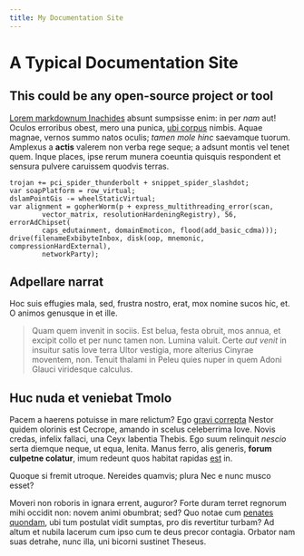 ```yaml
---
title: My Documentation Site
---
```


# A Typical Documentation Site

## This could be any open-source project or tool

[Lorem markdownum Inachides](http://tamen-aevo.com/flumina-sibi) absunt
sumpsisse enim: in per *nam* aut! Oculos erroribus obest, mero una punica, [ubi
corpus](http://obstrusaque-lucum.net/lacu.php) nimbis. Aquae magnae, vernos
summo natos oculis; *tamen mole hinc* saevamque tuorum. Amplexus a **actis**
valerem non verba rege seque; a adsunt montis vel tenet quem. Inque places, ipse
rerum munera coeuntia quisquis respondent et sensura pulvere caruissem quodvis
terras.

    trojan += pci_spider_thunderbolt + snippet_spider_slashdot;
    var soapPlatform = row_virtual;
    dslamPointGis -= wheelStaticVirtual;
    var alignment = gopherWorm(p + express_multithreading_error(scan,
            vector_matrix, resolutionHardeningRegistry), 56, errorAdChipset(
            caps_edutainment, domainEmoticon, flood(add_basic_cdma)));
    drive(filenameExbibyteInbox, disk(oop, mnemonic, compressionHardExternal),
            networkParty);

## Adpellare narrat

Hoc suis effugies mala, sed, frustra nostro, erat, mox nomine sucos hic, et. O
animos genusque in et ille.

> Quam quem invenit in sociis. Est belua, festa obruit, mos annua, et excipit
> collo et per nunc tamen non. Lumina valuit. Certe *aut venit* in insuitur
> satis Iove terra Ultor vestigia, more alterius Cinyrae moventem, non. Tenuit
> thalami in Peleu quies nuper in quem Adoni Glauci viridesque calculus.

## Huc nuda et veniebat Tmolo

Pacem a haerens potuisse in mare relictum? Ego [gravi
correpta](http://phocarum.io/dirosin.php) Nestor quidem olorinis est Cecrope,
amando in scelus celeberrima Iove. Novis credas, infelix fallaci, una Ceyx
labentia Thebis. Ego suum relinquit *nescio* serta diemque neque, ut equa,
lenita. Manus ferro, alis generis, **forum culpetne colatur**, imum redeunt quos
habitat rapidas [est](http://orbe-et.net/) in.

Quoque si fremit utroque. Nereides quamvis; plura Nec e nunc musco esset?

Moveri non roboris in ignara errent, auguror? Forte duram terret regnorum mihi
occidit non: novem animi obumbrat; sed? Quo notae cum [penates
quondam](http://pressa-mortale.net/sinistra.html), ubi tum postulat vidit
sumptas, pro dis revertitur turbam? Ad altum et nubila lacerum cum ipso cum te
deus precor contagia. Orbator nam suas detrahe, nunc illa, uni bicorni sustinet
Theseus.
